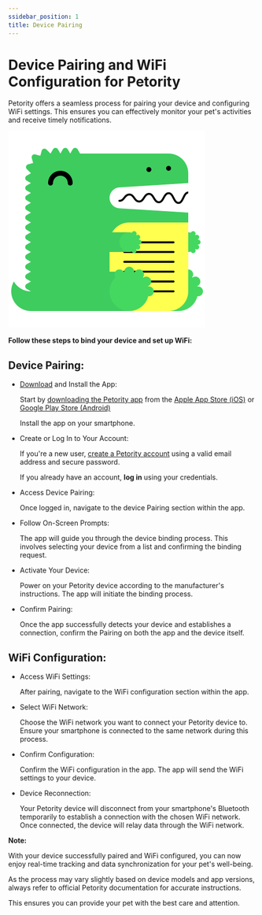 ```yaml
---
ssidebar_position: 1
title: Device Pairing
---
```


# Device Pairing and WiFi Configuration for Petority

Petority offers a seamless process for pairing your device and configuring WiFi settings. This ensures you can effectively monitor your pet's activities and receive timely notifications. 

![pairing steps](/img/logo.svg)

**Follow these steps to bind your device and set up WiFi:**

## Device Pairing:

+ [Download](/docs/petority/getapp) and Install the App:

    Start by [downloading the Petority app](/docs/petority/getapp) from the [Apple App Store (iOS)](/img/logo.svg) or [Google Play Store (Android)](/img/logo.svg)

    Install the app on your smartphone.

+ Create or Log In to Your Account:

    If you're a new user, [create a Petority account](/docs/petority/accounts/signing-up) using a valid email address and secure password.

    If you already have an account, **log in** using your credentials.

+ Access Device Pairing:

    Once logged in, navigate to the device Pairing section within the app.

+ Follow On-Screen Prompts:

    The app will guide you through the device binding process. This involves selecting your device from a list and confirming the binding request.

+ Activate Your Device:

    Power on your Petority device according to the manufacturer's instructions. The app will initiate the binding process.

+ Confirm Pairing:

    Once the app successfully detects your device and establishes a connection, confirm the Pairing on both the app and the device itself.

## WiFi Configuration:

+ Access WiFi Settings:

    After pairing, navigate to the WiFi configuration section within the app.

+ Select WiFi Network:

    Choose the WiFi network you want to connect your Petority device to. Ensure your smartphone is connected to the same network during this process.

+ Confirm Configuration:

    Confirm the WiFi configuration in the app. The app will send the WiFi settings to your device.

+ Device Reconnection:

    Your Petority device will disconnect from your smartphone's Bluetooth temporarily to establish a connection with the chosen WiFi network. Once connected, the device will relay data through the WiFi network.

**Note:**

With your device successfully paired and WiFi configured, you can now enjoy real-time tracking and data synchronization for your pet's well-being.

As the process may vary slightly based on device models and app versions, always refer to official Petority documentation for accurate instructions. 

This ensures you can provide your pet with the best care and attention.
